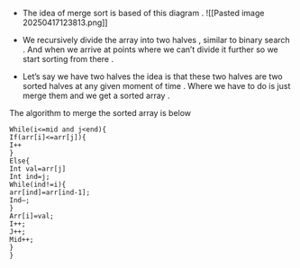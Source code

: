 
- The idea of merge sort is based of this diagram . 
![[Pasted image 20250417123813.png]]

- We recursively divide the array into two halves , similar to binary search . And when we arrive at points where we can’t divide it further so we start sorting from there . 
- Let’s say we have two halves the idea is that these two halves are two sorted halves at any given moment of time . Where we have to do is just merge them and we get a sorted array . 

The algorithm to merge the sorted array is below 

```
While(i<=mid and j<end){
If(arr[i]<=arr[j]){
I++
}
Else{
Int val=arr[j]
Int ind=j;
While(ind!=i){
arr[ind]=arr[ind-1];
Ind—;
}
Arr[i]=val;
I++;
J++;
Mid++;
}
}
```